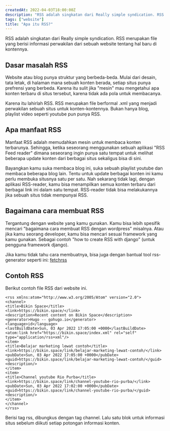 ```yaml
---
createdAt: 2022-04-03T18:00:00Z
description: "RSS adalah singkatan dari Really simple syndication. RSS merupakan file yang berisi informasi perwakilan dari sebuah website tentang hal baru di kontennya.  Pelajari Apa itu RSS disini."
tags: ["website"]
title: "Apa itu RSS?"
---
```

RSS adalah singkatan dari Really simple syndication. RSS merupakan file yang berisi informasi perwakilan dari sebuah website tentang hal baru di kontennya.

## Dasar masalah RSS

Website atau blog punya struktur yang berbeda-beda. Mulai dari desain, tata letak, di halaman mana sebuah konten berada, setiap situs punya prefrensi yang berbeda. Karena itu sulit jika "mesin" mau mengetahui apa konten terbaru di situs tersebut, karena tidak ada pola untuk membacanya.

Karena itu lahirlah RSS. RSS merupakan file berformal .xml yang menjadi perwakilan sebuah situs untuk konten-kontennya. Bukan hanya blog, playlist video seperti youtube pun punya RSS.

## Apa manfaat RSS

Manfaat RSS adalah memudahkan mesin untuk membaca konten terbarunya. Sehingga, ketika seseorang menggunakan sebuah aplikasi "RSS Feed reader" dimana seseorang  ingin punya satu tempat untuk melihat beberapa update konten dari berbagai situs sekaligus bisa di sini.

Bayangkan kamu suka membaca blog ini, suka sebuah playlist youtube dan membaca beberapa blog lain. Tentu untuk update berbagai konten ini kamu perlu membuka situsnya satu per satu. Nah sekarang tidak lagi, dengan aplikasi RSS-reader, kamu bisa menampilkan semua konten terbaru dari berbagai link ini dalam satu tempat. RSS-reader tidak bisa melakukannya jika sebuah situs tidak mempunyai RSS.

## Bagaimana cara membuat RSS

Tergantung dengan website yang kamu gunakan. Kamu bisa lebih spesifik mencari "bagaimana cara membuat RSS dengan wordpress" misalnya. Atau jika kamu seorang developer, kamu bisa mencari sesuai framework yang kamu gunakan. Sebagai contoh "how to create RSS with django" (untuk pengguna framework django).

Jika kamu tidak tahu cara membuatnya, bisa juga dengan bantual tool rss-generator seperti ini: [fetchrss](http://fetchrss.com/#:\~:text=Creating%20RSS%20feed%20from%20social,click%20on%20Generate%20RSS%20button.)

## Contoh RSS

Berikut contoh file RSS dari website ini.

    <rss xmlns:atom="http://www.w3.org/2005/Atom" version="2.0">
    <channel>
    <title>Bikin Space</title>
    <link>https://bikin.space/</link>
    <description>Recent content on Bikin Space</description>
    <generator>Hugo -- gohugo.io</generator>
    <language>id</language>
    <lastBuildDate>Sun, 03 Apr 2022 17:05:00 +0000</lastBuildDate>
    <atom:link href="https://bikin.space/index.xml" rel="self" type="application/rss+xml"/>
    <item>
    <title>Belajar marketing lewat contoh</title>
    <link>https://bikin.space/link/belajar-marketing-lewat-contoh/</link>
    <pubDate>Sun, 03 Apr 2022 17:05:00 +0000</pubDate>
    <guid>https://bikin.space/link/belajar-marketing-lewat-contoh/</guid>
    <description/>
    </item>
    <item>
    <title>Channel youtube Rio Purba</title>
    <link>https://bikin.space/link/channel-youtube-rio-purba/</link>
    <pubDate>Sun, 03 Apr 2022 17:02:00 +0000</pubDate>
    <guid>https://bikin.space/link/channel-youtube-rio-purba/</guid>
    <description/>
    </item>
    </channel>
    </rss>

Berisi tag rss, dibungkus dengan tag channel. Lalu satu blok untuk informasi situs sebelum diikuti setiap potongan informasi konten.